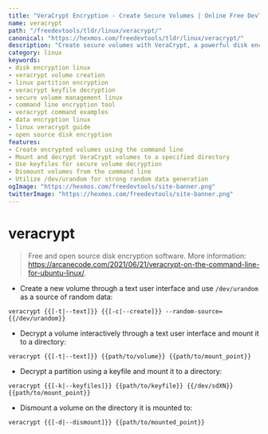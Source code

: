 ```yaml
---
title: "VeraCrypt Encryption - Create Secure Volumes | Online Free DevTools by Hexmos"
name: veracrypt
path: "/freedevtools/tldr/linux/veracrypt/"
canonical: "https://hexmos.com/freedevtools/tldr/linux/veracrypt/"
description: "Create secure volumes with VeraCrypt, a powerful disk encryption software. Encrypt and decrypt partitions with ease using this free online tool, no registration required."
category: linux
keywords:
- disk encryption linux
- veracrypt volume creation
- linux partition encryption
- veracrypt keyfile decryption
- secure volume management linux
- command line encryption tool
- veracrypt command examples
- data encryption linux
- linux veracrypt guide
- open source disk encryption
features:
- Create encrypted volumes using the command line
- Mount and decrypt VeraCrypt volumes to a specified directory
- Use keyfiles for secure volume decryption
- Dismount volumes from the command line
- Utilize /dev/urandom for strong random data generation
ogImage: "https://hexmos.com/freedevtools/site-banner.png"
twitterImage: "https://hexmos.com/freedevtools/site-banner.png"
---
```


# veracrypt

> Free and open source disk encryption software.
> More information: <https://arcanecode.com/2021/06/21/veracrypt-on-the-command-line-for-ubuntu-linux/>.

- Create a new volume through a text user interface and use `/dev/urandom` as a source of random data:

`veracrypt {{[-t|--text]}} {{[-c|--create]}} --random-source={{/dev/urandom}}`

- Decrypt a volume interactively through a text user interface and mount it to a directory:

`veracrypt {{[-t|--text]}} {{path/to/volume}} {{path/to/mount_point}}`

- Decrypt a partition using a keyfile and mount it to a directory:

`veracrypt {{[-k|--keyfiles]}} {{path/to/keyfile}} {{/dev/sdXN}} {{path/to/mount_point}}`

- Dismount a volume on the directory it is mounted to:

`veracrypt {{[-d|--dismount]}} {{path/to/mounted_point}}`
